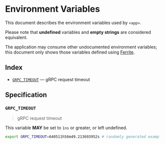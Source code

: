# Environment Variables

This document describes the environment variables used by `<app>`.

Please note that **undefined** variables and **empty strings** are considered
equivalent.

The application may consume other undocumented environment variables; this
document only shows those variables defined using [Ferrite].

## Index

- [`GRPC_TIMEOUT`](#GRPC_TIMEOUT) — gRPC request timeout

## Specification

### `GRPC_TIMEOUT`

> gRPC request timeout

This variable **MAY** be set to `1ns` or greater, or left undefined.

```bash
export GRPC_TIMEOUT=640511h56m49.213693952s # randomly generated example
```

<!-- references -->

[ferrite]: https://github.com/dogmatiq/ferrite
